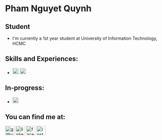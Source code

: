 # Pham Nguyet Quynh
## Student
- I'm currently a 1st year student at University of Information Technology, HCMC
## Skills and Experiences:
- <a href="https://imgbb.com/"><img src="https://i.ibb.co/v491S0M/C.png" alt="C" border="0" height='20'></a> <a href="https://imgbb.com/"><img src="https://i.ibb.co/tHszntG/HTML5.png" alt="HTML5" border="0" height='20'></a>
## In-progress:
- <a href="https://imgbb.com/"><img src="https://i.ibb.co/qMjNjYM/CSS3.png" alt="CSS3" border="0" height='20'></a>

## You can find me at:
[<img src='https://cdn.jsdelivr.net/npm/simple-icons@3.0.1/icons/github.svg' alt='github' height='30'>](https://github.com/PhamNguyetQuynh)  [<img src='https://cdn.jsdelivr.net/npm/simple-icons@3.0.1/icons/linkedin.svg' alt='linkedin' height='30'>](https://www.linkedin.com/in/NguyệtQuỳnhPhạm/)  [<img src='https://cdn.jsdelivr.net/npm/simple-icons@3.0.1/icons/facebook.svg' alt='facebook' height='30'>](https://www.facebook.com/PhạmNguyệtQuỳnh)  [<img src='https://cdn.jsdelivr.net/npm/simple-icons@3.0.1/icons/instagram.svg' alt='instagram' height='30'>](https://www.instagram.com/_pamlord_/)  


